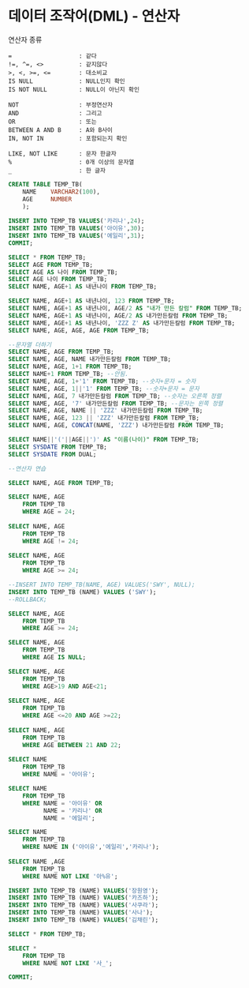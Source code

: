 # 데이터 조작어(DML) - 연산자

연산자 종류

    =                   : 같다
    !=, ^=, <>          : 같지않다
    >, <, >=, <=        : 대소비교
    IS NULL             : NULL인지 확인
    IS NOT NULL         : NULL이 아닌지 확인
    
    NOT                 : 부정연산자
    AND                 : 그리고
    OR                  : 또는
    BETWEEN A AND B     : A와 B사이
    IN, NOT IN          : 포함되는지 확인
    
    LIKE, NOT LIKE      : 문자 한글자
    %                   : 0개 이상의 문자열
    _                   : 한 글자


```sql
CREATE TABLE TEMP_TB(
    NAME    VARCHAR2(100),
    AGE     NUMBER
    );
    
INSERT INTO TEMP_TB VALUES('카리나',24);  
INSERT INTO TEMP_TB VALUES('아이유',30);
INSERT INTO TEMP_TB VALUES('에일리',31);
COMMIT;   

SELECT * FROM TEMP_TB;
SELECT AGE FROM TEMP_TB;
SELECT AGE AS 나이 FROM TEMP_TB;
SELECT AGE 나이 FROM TEMP_TB;
SELECT NAME, AGE+1 AS 내년나이 FROM TEMP_TB;

SELECT NAME, AGE+1 AS 내년나이, 123 FROM TEMP_TB;
SELECT NAME, AGE+1 AS 내년나이, AGE/2 AS "내가 만든 칼럼" FROM TEMP_TB;
SELECT NAME, AGE+1 AS 내년나이, AGE/2 AS 내가만든칼럼 FROM TEMP_TB;
SELECT NAME, AGE+1 AS 내년나이, 'ZZZ Z' AS 내가만든칼럼 FROM TEMP_TB;
SELECT NAME, AGE, AGE, AGE FROM TEMP_TB;

--문자열 더하기
SELECT NAME, AGE FROM TEMP_TB;
SELECT NAME, AGE, NAME 내가만든칼럼 FROM TEMP_TB; 
SELECT NAME, AGE, 1+1 FROM TEMP_TB; 
SELECT NAME+1 FROM TEMP_TB; --안됨.
SELECT NAME, AGE, 1+'1' FROM TEMP_TB; --숫자+문자 = 숫자
SELECT NAME, AGE, 1||'1' FROM TEMP_TB; --숫자+문자 = 문자
SELECT NAME, AGE, 7 내가만든칼럼 FROM TEMP_TB; --숫자는 오른쪽 정렬
SELECT NAME, AGE, '7' 내가만든칼럼 FROM TEMP_TB; --문자는 왼쪽 정렬
SELECT NAME, AGE, NAME || 'ZZZ' 내가만든칼럼 FROM TEMP_TB;
SELECT NAME, AGE, 123 || 'ZZZ' 내가만든칼럼 FROM TEMP_TB;
SELECT NAME, AGE, CONCAT(NAME, 'ZZZ') 내가만든칼럼 FROM TEMP_TB;

SELECT NAME||'('||AGE||')' AS "이름(나이)" FROM TEMP_TB;
SELECT SYSDATE FROM TEMP_TB;
SELECT SYSDATE FROM DUAL;

--연산자 연습

SELECT NAME, AGE FROM TEMP_TB;

SELECT NAME, AGE 
    FROM TEMP_TB 
    WHERE AGE = 24;
    
SELECT NAME, AGE 
    FROM TEMP_TB 
    WHERE AGE != 24;
 
SELECT NAME, AGE 
    FROM TEMP_TB 
    WHERE AGE >= 24;

--INSERT INTO TEMP_TB(NAME, AGE) VALUES('SWY', NULL);
INSERT INTO TEMP_TB (NAME) VALUES ('SWY');
--ROLLBACK;

SELECT NAME, AGE 
    FROM TEMP_TB 
    WHERE AGE >= 24; 

SELECT NAME, AGE
    FROM TEMP_TB
    WHERE AGE IS NULL;

SELECT NAME, AGE
    FROM TEMP_TB
    WHERE AGE>19 AND AGE<21;
   
SELECT NAME, AGE
    FROM TEMP_TB
    WHERE AGE <=20 AND AGE >=22;
   
SELECT NAME, AGE
    FROM TEMP_TB
    WHERE AGE BETWEEN 21 AND 22; 
    
SELECT NAME 
    FROM TEMP_TB
    WHERE NAME = '아이유';

SELECT NAME 
    FROM TEMP_TB
    WHERE NAME = '아이유' OR
          NAME = '카리나' OR
          NAME = '에일리';

SELECT NAME 
    FROM TEMP_TB
    WHERE NAME IN ('아이유','에일리','카리나');
    
SELECT NAME ,AGE
    FROM TEMP_TB
    WHERE NAME NOT LIKE '아%유';

INSERT INTO TEMP_TB (NAME) VALUES('장원영');
INSERT INTO TEMP_TB (NAME) VALUES('카즈하');
INSERT INTO TEMP_TB (NAME) VALUES('사쿠라');
INSERT INTO TEMP_TB (NAME) VALUES('사나');
INSERT INTO TEMP_TB (NAME) VALUES('김채린');

SELECT * FROM TEMP_TB;

SELECT * 
    FROM TEMP_TB
    WHERE NAME NOT LIKE '사_';

COMMIT;
```
